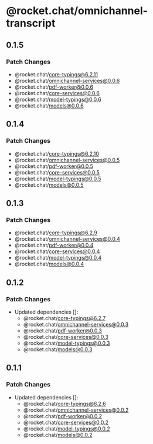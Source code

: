 # @rocket.chat/omnichannel-transcript

## 0.1.5

### Patch Changes

- @rocket.chat/core-typings@6.2.11
- @rocket.chat/omnichannel-services@0.0.6
- @rocket.chat/pdf-worker@0.0.6
- @rocket.chat/core-services@0.0.6
- @rocket.chat/model-typings@0.0.6
- @rocket.chat/models@0.0.6

## 0.1.4

### Patch Changes

- @rocket.chat/core-typings@6.2.10
- @rocket.chat/omnichannel-services@0.0.5
- @rocket.chat/pdf-worker@0.0.5
- @rocket.chat/core-services@0.0.5
- @rocket.chat/model-typings@0.0.5
- @rocket.chat/models@0.0.5

## 0.1.3

### Patch Changes

- @rocket.chat/core-typings@6.2.9
- @rocket.chat/omnichannel-services@0.0.4
- @rocket.chat/pdf-worker@0.0.4
- @rocket.chat/core-services@0.0.4
- @rocket.chat/model-typings@0.0.4
- @rocket.chat/models@0.0.4

## 0.1.2

### Patch Changes

- Updated dependencies []:
  - @rocket.chat/core-typings@6.2.7
  - @rocket.chat/omnichannel-services@0.0.3
  - @rocket.chat/pdf-worker@0.0.3
  - @rocket.chat/core-services@0.0.3
  - @rocket.chat/model-typings@0.0.3
  - @rocket.chat/models@0.0.3

## 0.1.1

### Patch Changes

- Updated dependencies []:
  - @rocket.chat/core-typings@6.2.6
  - @rocket.chat/omnichannel-services@0.0.2
  - @rocket.chat/pdf-worker@0.0.2
  - @rocket.chat/core-services@0.0.2
  - @rocket.chat/model-typings@0.0.2
  - @rocket.chat/models@0.0.2
